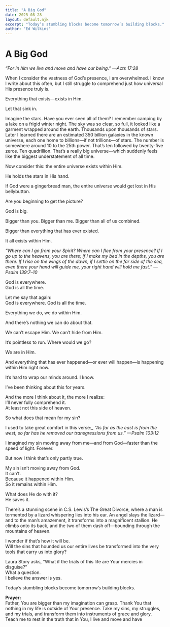 ```yaml
---
title: "A Big God"
date: 2025-08-28
layout: default.njk
excerpt: "Today’s stumbling blocks become tomorrow’s building blocks."
author: "Ed Wilkins"
---
```


# A Big God

_“For in him we live and move and have our being.”_
_—Acts 17:28_

When I consider the vastness of God’s presence, I am overwhelmed. I know I write about this often, but I still struggle to comprehend just how universal His presence truly is.

Everything that exists—exists in Him.

Let that sink in.

Imagine the stars. Have you ever seen all of them? I remember camping by a lake on a frigid winter night. The sky was so clear, so full, it looked like a garment wrapped around the earth. Thousands upon thousands of stars. Later I learned there are an estimated 350 billion galaxies in the known universe, each one home to billions—if not trillions—of stars. The number is somewhere around 10 to the 25th power. That’s ten followed by twenty-five zeros. Ten quadrillion. That’s a really big universe—which suddenly feels like the biggest understatement of all time.

Now consider this: the entire universe exists within Him.

He holds the stars in His hand.

If God were a gingerbread man, the entire universe would get lost in His bellybutton.

Are you beginning to get the picture?

God is big.

Bigger than you. Bigger than me. Bigger than all of us combined.

Bigger than everything that has ever existed.

It all exists within Him.

_“Where can I go from your Spirit?_
_Where can I flee from your presence?_
_If I go up to the heavens, you are there;_
_if I make my bed in the depths, you are there._
_If I rise on the wings of the dawn,_
_if I settle on the far side of the sea,_
_even there your hand will guide me,_
_your right hand will hold me fast.” —Psalm 139:7–10_

God is everywhere.  
God is all the time.

Let me say that again:  
God is everywhere. God is all the time.

Everything we do, we do within Him.

And there’s nothing we can do about that.

We can’t escape Him. We can’t hide from Him.

It’s pointless to run. Where would we go?

We are in Him.

And everything that has ever happened—or ever will happen—is happening within Him right now.

It’s hard to wrap our minds around. I know.

I’ve been thinking about this for years.

And the more I think about it, the more I realize:  
I’ll never fully comprehend it.  
At least not this side of heaven.

So what does that mean for my sin?

I used to take great comfort in this verse:\_
_“As far as the east is from the west,_
_so far has he removed our transgressions from us.”_
_—Psalm 103:12_

I imagined my sin moving away from me—and from God—faster than the speed of light. Forever.

But now I think that’s only partly true.

My sin isn’t moving away from God.  
It can’t.  
Because it happened within Him.  
So it remains within Him.

What does He do with it?  
He saves it.

There’s a stunning scene in C.S. Lewis’s The Great Divorce, where a man is tormented by a lizard whispering lies into his ear. An angel slays the lizard—and to the man’s amazement, it transforms into a magnificent stallion. He climbs onto its back, and the two of them dash off—bounding through the mountains of heaven.

I wonder if that’s how it will be.  
Will the sins that hounded us our entire lives be transformed into the very tools that carry us into glory?

Laura Story asks, “What if the trials of this life are Your mercies in disguise?”  
What a question.  
I believe the answer is yes.

Today’s stumbling blocks become tomorrow’s building blocks.

**Prayer:**  
Father, You are bigger than my imagination can grasp. Thank You that nothing in my life is outside of Your presence. Take my sins, my struggles, and my trials, and transform them into instruments of grace and glory. Teach me to rest in the truth that in You, I live and move and have
